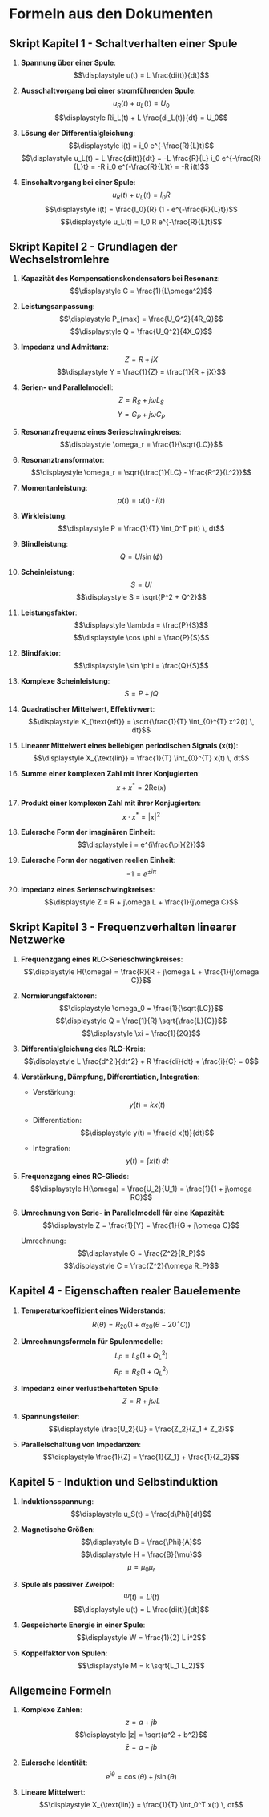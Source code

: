 # Formeln aus den Dokumenten

## Skript Kapitel 1 - Schaltverhalten einer Spule

1. **Spannung über einer Spule**:
   $$\displaystyle u(t) = L \frac{di(t)}{dt}$$

2. **Ausschaltvorgang bei einer stromführenden Spule**:
   $$\displaystyle u_R(t) + u_L(t) = U_0$$
   $$\displaystyle Ri_L(t) + L \frac{di_L(t)}{dt} = U_0$$

3. **Lösung der Differentialgleichung**:
   $$\displaystyle i(t) = i_0 e^{-\frac{R}{L}t}$$
   $$\displaystyle u_L(t) = L \frac{di(t)}{dt} = -L \frac{R}{L} i_0 e^{-\frac{R}{L}t} = -R i_0 e^{-\frac{R}{L}t} = -R i(t)$$

4. **Einschaltvorgang bei einer Spule**:
   $$\displaystyle u_R(t) + u_L(t) = I_0 R$$
   $$\displaystyle i(t) = \frac{I_0}{R} (1 - e^{-\frac{R}{L}t})$$
   $$\displaystyle u_L(t) = I_0 R e^{-\frac{R}{L}t}$$

## Skript Kapitel 2 - Grundlagen der Wechselstromlehre

1. **Kapazität des Kompensationskondensators bei Resonanz**:
   $$\displaystyle C = \frac{1}{L\omega^2}$$

2. **Leistungsanpassung**:
   $$\displaystyle P_{max} = \frac{U_Q^2}{4R_Q}$$
   $$\displaystyle Q = \frac{U_Q^2}{4X_Q}$$

3. **Impedanz und Admittanz**:
   $$\displaystyle Z = R + jX$$
   $$\displaystyle Y = \frac{1}{Z} = \frac{1}{R + jX}$$

4. **Serien- und Parallelmodell**:
   $$\displaystyle Z = R_S + j\omega L_S$$
   $$\displaystyle Y = G_P + j\omega C_P$$

5. **Resonanzfrequenz eines Serieschwingkreises**:
   $$\displaystyle \omega_r = \frac{1}{\sqrt{LC}}$$

6. **Resonanztransformator**:
   $$\displaystyle \omega_r = \sqrt{\frac{1}{LC} - \frac{R^2}{L^2}}$$

7. **Momentanleistung**:
   $$\displaystyle p(t) = u(t) \cdot i(t)$$

8. **Wirkleistung**:
   $$\displaystyle P = \frac{1}{T} \int_0^T p(t) \, dt$$

9. **Blindleistung**:
   $$\displaystyle Q = U I \sin(\phi)$$

10. **Scheinleistung**:
    $$\displaystyle S = U I$$
    $$\displaystyle S = \sqrt{P^2 + Q^2}$$

11. **Leistungsfaktor**:
    $$\displaystyle \lambda = \frac{P}{S}$$
    $$\displaystyle \cos \phi = \frac{P}{S}$$

12. **Blindfaktor**:
    $$\displaystyle \sin \phi = \frac{Q}{S}$$

13. **Komplexe Scheinleistung**:
    $$\displaystyle S = P + jQ$$

14. **Quadratischer Mittelwert, Effektivwert**:
    $$\displaystyle X_{\text{eff}} = \sqrt{\frac{1}{T} \int_{0}^{T} x^2(t) \, dt}$$

15. **Linearer Mittelwert eines beliebigen periodischen Signals \(x(t)\)**:
    $$\displaystyle X_{\text{lin}} = \frac{1}{T} \int_{0}^{T} x(t) \, dt$$

16. **Summe einer komplexen Zahl mit ihrer Konjugierten**:
    $$\displaystyle x + x^* = 2 \text{Re}(x)$$

17. **Produkt einer komplexen Zahl mit ihrer Konjugierten**:
    $$\displaystyle x \cdot x^* = |x|^2$$

18. **Eulersche Form der imaginären Einheit**:
    $$\displaystyle i = e^{i\frac{\pi}{2}}$$

19. **Eulersche Form der negativen reellen Einheit**:
    $$\displaystyle -1 = e^{\pm i\pi}$$

20. **Impedanz eines Serienschwingkreises**:
    $$\displaystyle Z = R + j\omega L + \frac{1}{j\omega C}$$

## Skript Kapitel 3 - Frequenzverhalten linearer Netzwerke

1. **Frequenzgang eines RLC-Serieschwingkreises**:
   $$\displaystyle H(\omega) = \frac{R}{R + j\omega L + \frac{1}{j\omega C}}$$

2. **Normierungsfaktoren**:
   $$\displaystyle \omega_0 = \frac{1}{\sqrt{LC}}$$
   $$\displaystyle Q = \frac{1}{R} \sqrt{\frac{L}{C}}$$
   $$\displaystyle \xi = \frac{1}{2Q}$$

3. **Differentialgleichung des RLC-Kreis**:
   $$\displaystyle L \frac{d^2i}{dt^2} + R \frac{di}{dt} + \frac{i}{C} = 0$$

4. **Verstärkung, Dämpfung, Differentiation, Integration**:

   - Verstärkung:
   $$\displaystyle y(t) = k x(t)$$

   - Differentiation:
   $$\displaystyle y(t) = \frac{d x(t)}{dt}$$

   - Integration:
   $$\displaystyle y(t) = \int x(t) \, dt$$

5. **Frequenzgang eines RC-Glieds**:
   $$\displaystyle H(\omega) = \frac{U_2}{U_1} = \frac{1}{1 + j\omega RC}$$

6. **Umrechnung von Serie- in Parallelmodell für eine Kapazität**:
   $$\displaystyle Z = \frac{1}{Y} = \frac{1}{G + j\omega C}$$

   Umrechnung:
   $$\displaystyle G = \frac{Z^2}{R_P}$$
   $$\displaystyle C = \frac{Z^2}{\omega R_P}$$

## Kapitel 4 - Eigenschaften realer Bauelemente

1. **Temperaturkoeffizient eines Widerstands**:
   $$\displaystyle R(\theta) = R_{20} \left(1 + \alpha_{20} (\theta - 20^\circ C)\right)$$

2. **Umrechnungsformeln für Spulenmodelle**:
   $$\displaystyle L_P = L_S (1 + Q_L^2)$$
   $$\displaystyle R_P = R_S (1 + Q_L^2)$$

3. **Impedanz einer verlustbehafteten Spule**:
   $$\displaystyle Z = R + j\omega L$$

4. **Spannungsteiler**:
   $$\displaystyle \frac{U_2}{U} = \frac{Z_2}{Z_1 + Z_2}$$

5. **Parallelschaltung von Impedanzen**:
   $$\displaystyle \frac{1}{Z} = \frac{1}{Z_1} + \frac{1}{Z_2}$$

## Kapitel 5 - Induktion und Selbstinduktion

1. **Induktionsspannung**:
   $$\displaystyle u_S(t) = \frac{d\Phi}{dt}$$

2. **Magnetische Größen**:
   $$\displaystyle B = \frac{\Phi}{A}$$
   $$\displaystyle H = \frac{B}{\mu}$$
   $$\displaystyle \mu = \mu_0 \mu_r$$

3. **Spule als passiver Zweipol**:
   $$\displaystyle \Psi(t) = L i(t)$$
   $$\displaystyle u(t) = L \frac{di(t)}{dt}$$

4. **Gespeicherte Energie in einer Spule**:
   $$\displaystyle W = \frac{1}{2} L i^2$$

5. **Koppelfaktor von Spulen**:
   $$\displaystyle M = k \sqrt{L_1 L_2}$$

## Allgemeine Formeln

1. **Komplexe Zahlen**:
   $$\displaystyle z = a + jb$$
   $$\displaystyle |z| = \sqrt{a^2 + b^2}$$
   $$\displaystyle \bar{z} = a - jb$$

2. **Eulersche Identität**:
   $$\displaystyle e^{j\theta} = \cos(\theta) + j\sin(\theta)$$

3. **Lineare Mittelwert**:
   $$\displaystyle X_{\text{lin}} = \frac{1}{T} \int_0^T x(t) \, dt$$
